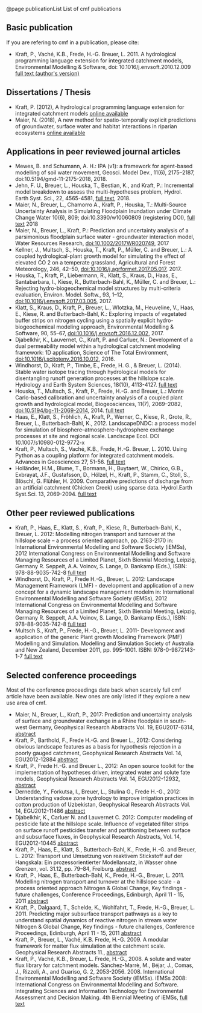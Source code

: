 @page publicationList List of cmf publications

## Basic publication

If you are refering to cmf in a publication, please cite:

  - Kraft, P., Vaché, K.B., Frede, H.-G. Breuer, L. 2011. A hydrological
    programming language extension for integrated catchment models,
    Environmental Modelling & Software, doi:
    10.1016/j.envsoft.2010.12.009 [full text (author's
    version)](htdocs:download/CMF_EMS2011_kraft_et_al.pdf)

## Dissertations / Thesis

  - Kraft, P. (2012), A hydrological programming language extension for
    integrated catchment models [online available](https://geb.uni-giessen.de/geb/volltexte/2012/8759/pdf/KraftPhilipp_2012_03_16.pdf)
  - Maier, N. (2018), A new method for spatio-temporally explicit predictions of groundwater, 
    surface water and habitat interactions in riparian ecosystems [online available](http://geb.uni-giessen.de/geb/volltexte/2018/13746/pdf/MaierNadine_2018_09_21.pdf)

## Applications in peer reviewed journal articles

  - Mewes, B. and Schumann, A. H.: IPA (v1): a framework for agent-based modelling of soil water movement, 
    Geosci. Model Dev., 11(6), 2175–2187, doi:10.5194/gmd-11-2175-2018, 2018.
  - Jehn, F. U., Breuer, L., Houska, T., Bestian, K., and Kraft, P.: 
    Incremental model breakdown to assess the multi-hypotheses problem, 
    Hydrol. Earth Syst. Sci., 22, 4565-4581, 
    [full text](https://doi.org/10.5194/hess-22-4565-2018), 2018. 
  - Maier, N., Breuer, L., Chamorro A., Kraft, P., Houska, T.: Multi-Source 
    Uncertainty Analysis in Simulating Floodplain Inundation under Climate Change
    Water 10(6), 809; doi:10.3390/w10060809 (registering DOI), 
    [full text](https://www.mdpi.com/2073-4441/10/6/809) 2018 
  - Maier, N., Breuer, L., Kraft, P.: Prediction and uncertainty
    analysis of a parsimonious floodplain surface water - groundwater
    interaction model, Water Resources Research,
    [doi:10.1002/2017WR020749](https://doi.org/10.1002/2017WR020749),
    2017
  - Kellner, J., Multsch, S., Houska, T., Kraft, P., Müller, C. and
    Breuer, L.: A coupled hydrological-plant growth model for simulating
    the effect of elevated CO 2 on a temperate grassland, Agricultural
    and Forest Meteorology, 246, 42–50,
    [doi:10.1016/j.agrformet.2017.05.017](https://doi.org/10.1016/j.agrformet.2017.05.017),
    2017.
  - Houska, T., Kraft, P., Liebermann, R., Klatt, S., Kraus, D., Haas,
    E., Santabarbara, I., Kiese, R., Butterbach-Bahl, K., Müller, C. and
    Breuer, L.: Rejecting hydro-biogeochemical model structures by
    multi-criteria evaluation, Environ. Model. Softw., 93, 1–12,
    [doi:10.1016/j.envsoft.2017.03.005](https://doi.org/10.1016/j.envsoft.2017.03.005),
    2017.
  - Klatt, S., Kraus, D., Kraft, P., Breuer, L., Wlotzka, M., Heuveline,
    V., Haas, E., Kiese, R. and Butterbach-Bahl, K.: Exploring impacts
    of vegetated buffer strips on nitrogen cycling using a spatially
    explicit hydro-biogeochemical modeling approach, Environmental
    Modelling & Software, 90, 55–67,
    [doi:10.1016/j.envsoft.2016.12.002](http://dx.doi.org/10.1016/j.envsoft.2016.12.002),
    2017.
  - Djabelkhir, K., Lauvernet, C., Kraft, P. and Carluer, N.:
    Development of a dual permeability model within a hydrological
    catchment modeling framework: 1D application, Science of The Total
    Environment,
    [doi:10.1016/j.scitotenv.2016.10.012](https://doi.org/10.1016/j.scitotenv.2016.10.012),
    2016.
  - Windhorst, D., Kraft, P., Timbe, E., Frede, H. G., & Breuer, L.
    (2014). Stable water isotope tracing through hydrological models for
    disentangling runoff generation processes at the hillslope scale.
    Hydrology and Earth System Sciences, 18(10), 4113-4127. [full
    text](http://www.hydrol-earth-syst-sci.net/18/4113/2014/hess-18-4113-2014.pdf)
  - Houska, T., Multsch, S., Kraft, P., Frede, H.-G. and Breuer, L.:
    Monte Carlo-based calibration and uncertainty analysis of a coupled
    plant growth and hydrological model, Biogeosciences, 11(7),
    2069–2082, <doi:10.5194/bg-11-2069-2014>, 2014. [full
    text](http://www.biogeosciences.net/11/2069/2014/bg-11-2069-2014.html)
  - Haas, E., Klatt, S., Fröhlich, A., Kraft, P., Werner, C., Kiese, R.,
    Grote, R., Breuer, L., Butterbach-Bahl, K., 2012. LandscapeDNDC: a
    process model for simulation of biosphere–atmosphere–hydrosphere
    exchange processes at site and regional scale. Landscape Ecol. DOI
    10.1007/s10980-012-9772-x
  - Kraft, P., Multsch, S., Vaché, K.B., Frede, H.-G. Breuer, L. 2010.
    Using Python as a coupling platform for integrated catchment models.
    Advances in Geosciences 27, 51-56. [full
    text](http://www.adv-geosci.net/27/51/2010/adgeo-27-51-2010.pdf)
  - Holländer, H.M., Blume, T., Bormann, H., Buytaert, W., Chirico,
    G.B., Exbrayat, J.F., Gustafsson, D., Hölzel, H., Kraft, P., Stamm,
    C., Stoll, S., Blöschl, G. Flühler, H. 2009. Comparative predictions
    of discharge from an artificial catchment (Chicken Creek) using
    sparse data. Hydrol.Earth Syst.Sci. 13, 2069-2094. [full
    text](http://www.hydrol-earth-syst-sci.net/13/2069/2009/hess-13-2069-2009.html)

## Other peer reviewed publications

  - Kraft, P., Haas, E., Klatt, S., Kraft, P., Kiese, R.,
    Butterbach-Bahl, K., Breuer, L. 2012: Modelling nitrogen transport
    and turnover at the hillslope scale – a process oriented approach,
    pp. 2163-2170 in: International Environmental Modelling and Software
    Society (iEMSs), 2012 International Congress on Environmental
    Modelling and Software Managing Resources of a Limited Planet, Sixth
    Biennial Meeting, Leipzig, Germany R. Seppelt, A.A. Voinov, S.
    Lange, D. Bankamp (Eds.), ISBN: 978-88-9035-742-8
    [full text](http://former.iemss.org/sites/iemss2012//proceedings/F3_0872_Kraft_et_al.pdf)
  - Windhorst, D., Kraft, P., Frede H.-G., Breuer, L. 2012: Landscape
    Management Framework (LMF) - development and application of a new
    concept for a dynamic landscape management modelm in: International
    Environmental Modelling and Software Society (iEMSs), 2012
    International Congress on Environmental Modelling and Software
    Managing Resources of a Limited Planet, Sixth Biennial Meeting,
    Leipzig, Germany R. Seppelt, A.A. Voinov, S. Lange, D. Bankamp
    (Eds.), ISBN: 978-88-9035-742-8
    [full text](http://former.iemss.org/sites/iemss2012//proceedings/H2_0767_Windhorst_et_al.pdf)
  - Multsch S., Kraft, P., Frede, H.-G., Breuer, L. 2011- Development
    and application of the generic Plant growth Modeling Framework (PMF)
    Modelling and Simulation. Modelling and Simulation Society of
    Australia and New Zealand, December 2011, pp. 995-1001. ISBN:
    978-0-9872143-1-7 [full text](http://www.mssanz.org.au/modsim2011/B3/multsch.pdf)

## Selected conference proceedings

Most of the conference proceedings date back when scarcely full cmf
article have been available. New ones are only listed if they explore a
new use area of cmf.

  - Maier, N., Breuer, L., Kraft, P., 2017: Prediction and uncertainty
    analysis of surface and groundwater exchange in a Rhine floodplain
    in south-west Germany, Geophysical Research Abstracts Vol. 19,
    EGU2017-6314,
    [abstract](http://meetingorganizer.copernicus.org/EGU2017/EGU2017-6314.pdf)
  - Kraft, P., Barthold, F., Frede H.-G. and Breuer L., 2012:
    Considering obvious landscape features as a basis for hypothesis
    rejection in a poorly gauged catchment, Geophysical Research
    Abstracts Vol. 14, EGU2012-12884
    [abstract](http://meetingorganizer.copernicus.org/EGU2012/EGU2012-12884.pdf)
  - Kraft, P., Frede H.-G. and Breuer L., 2012: An open source toolkit
    for the implementation of hypotheses driven, integrated water and
    solute fate models, Geophysical Research Abstracts Vol. 14,
    EGU2012-12932,
    [abstract](http://meetingorganizer.copernicus.org/EGU2012/EGU2012-12932.pdf)
  - Dernedde, Y., Forkutsa, I., Breuer, L., Stulina G., Frede H.-G.,
    2012: Understanding vadose zone hydrology to improve irrigation
    practices in cotton production of Uzbekistan, Geophysical Research
    Abstracts Vol. 14, EGU2012-11486
    [abstract](http://meetingorganizer.copernicus.org/EGU2012/EGU2012-11486.pdf)
  - Djabelkhir, K., Carluer N. and Lauvernet C. 2012: Computer modeling
    of pesticide fate at the hillslope scale. Influence of vegetated
    filter strips on surface runoff pesticides transfer and partitioning
    between surface and subsurface fluxes, in Geophysical Research
    Abstracts, Vol. 14, EGU2012-10445
    [abstract](http://meetingorganizer.copernicus.org/EGU2012/EGU2012-10445.pdf)
  - Kraft, P., Haas, E., Klatt, S., Butterbach-Bahl, K., Frede, H.-G.
    and Breuer, L. 2012: Transport und Umsetzung von reaktivem
    Stickstoff auf der Hangskala: Ein prozessorientierter Modellansatz,
    in Wasser ohne Grenzen, vol. 31.12, pp. 79–84, Freiburg.
    [abstract](http://tdh2012.uni-freiburg.de/download/tagungsband)
  - Kraft, P., Haas, E., Butterbach-Bahl, K., Frede, H.-G., Breuer, L.
    2011. Modelling nitrogen transport and turnover at the hillslope
    scale - a process oriented approach Nitrogen & Global Change, Key
    findings - future challenges, Conference Proceedings, Edinburgh,
    April 11 - 15, 2011
    [abstract](http://nitrogen.ceh.ac.uk/nitrogen2011/_oral_presentations/S12_7_Kraft.pdf)
  - Kraft, P., Dalgaard, T., Schelde, K., Wohlfahrt, T., Frede, H.-G.,
    Breuer, L. 2011. Predicting major subsurface transport pathways as a
    key to understand spatial dynamics of reactive nitrogen in stream
    water Nitrogen & Global Change, Key findings - future challenges,
    Conference Proceedings, Edinburgh, April 11 - 15, 2011
    [abstract](http://nitrogen.ceh.ac.uk/nitrogen2011/_poster_presentations/S10_Kraft.pdf)
  - Kraft, P., Breuer, L., Vaché, K.B. Frede, H.-G. 2009. A modular
    framework for matter flux simulation at the catchment scale.
    Geophysical Research Abstracts 11.,
    [abstract](http://meetingorganizer.copernicus.org/EGU2009/EGU2009-9885.pdf)
  - Kraft, P., Vaché, K.B., Breuer, L. Frede, H.-G., 2008. A solute and
    water flux library for catchment models. Sànchez-Marrè, M., Béjar,
    J., Comas, J., Rizzoli, A., and Guariso, G. 2, 2053-2056. 2008.
    International Environmental Modelling and Software Society (iEMSs).
    iEMSs 2008: International Congress on Environmental Modelling and
    Software. Integrating Sciences and Information Technology for
    Environmental Assessment and Decision Making. 4th Biennial Meeting
    of iEMSs,
    [full text](https://scholarsarchive.byu.edu/cgi/viewcontent.cgi?article=2857&context=iemssconference)



